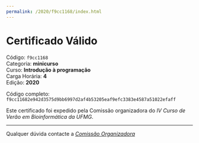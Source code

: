 ```yaml
---
permalink: /2020/f9cc1168/index.html
---
```


# Certificado Válido

Código: `f9cc1168`<br>
Categoria: **minicurso**<br>
Curso: **Introdução à programação**<br>
Carga Horária: **4**<br>
Edição: **2020**<br>


Código completo: `f9cc11682e942d3575d9bb6997d2af4b53205eaf9efc3383e4587a51022efaff`


Este certificado foi expedido pela Comissão organizadora do *IV Curso de Verão em Bioinformática da UFMG*.

----

Qualquer dúvida contacte a [_Comissão Organizadora_](<mailto:cursobioinfoufmg@gmail.com$subject=[Certificados]>)

